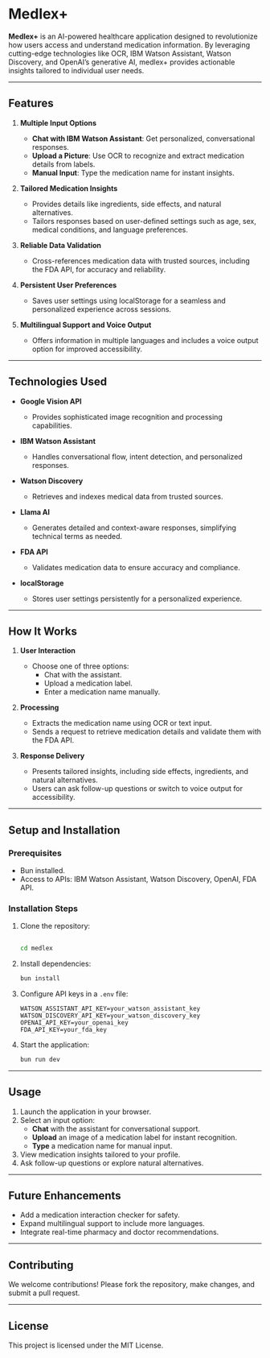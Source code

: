 # Medlex+  

**Medlex+** is an AI-powered healthcare application designed to revolutionize how users access and understand medication information. By leveraging cutting-edge technologies like OCR, IBM Watson Assistant, Watson Discovery, and OpenAI’s generative AI, medlex+ provides actionable insights tailored to individual user needs.  

---

## **Features**  

1. **Multiple Input Options**  
   - **Chat with IBM Watson Assistant**: Get personalized, conversational responses.  
   - **Upload a Picture**: Use OCR to recognize and extract medication details from labels.  
   - **Manual Input**: Type the medication name for instant insights.  

2. **Tailored Medication Insights**  
   - Provides details like ingredients, side effects, and natural alternatives.  
   - Tailors responses based on user-defined settings such as age, sex, medical conditions, and language preferences.  

3. **Reliable Data Validation**  
   - Cross-references medication data with trusted sources, including the FDA API, for accuracy and reliability.  

4. **Persistent User Preferences**  
   - Saves user settings using localStorage for a seamless and personalized experience across sessions.  

5. **Multilingual Support and Voice Output**  
   - Offers information in multiple languages and includes a voice output option for improved accessibility.  

---

## **Technologies Used**

- **Google Vision API**  
   - Provides sophisticated image recognition and processing capabilities.  

- **IBM Watson Assistant**  
   - Handles conversational flow, intent detection, and personalized responses.  

- **Watson Discovery**  
   - Retrieves and indexes medical data from trusted sources.  

- **Llama AI**  
   - Generates detailed and context-aware responses, simplifying technical terms as needed.  

- **FDA API**  
   - Validates medication data to ensure accuracy and compliance.  

- **localStorage**  
   - Stores user settings persistently for a personalized experience.  

---

## **How It Works**  

1. **User Interaction**  
   - Choose one of three options:  
     - Chat with the assistant.  
     - Upload a medication label.  
     - Enter a medication name manually.  

2. **Processing**  
   - Extracts the medication name using OCR or text input.  
   - Sends a request to retrieve medication details and validate them with the FDA API.  

3. **Response Delivery**  
   - Presents tailored insights, including side effects, ingredients, and natural alternatives.  
   - Users can ask follow-up questions or switch to voice output for accessibility.  

---

## **Setup and Installation**  

### **Prerequisites**  
- Bun installed.  
- Access to APIs: IBM Watson Assistant, Watson Discovery, OpenAI, FDA API.  

### **Installation Steps**  
1. Clone the repository:  
   ```bash
  
   cd medlex
   ```  
2. Install dependencies:  
   ```bash
   bun install
   ```  
3. Configure API keys in a `.env` file:  
   ```env
   WATSON_ASSISTANT_API_KEY=your_watson_assistant_key
   WATSON_DISCOVERY_API_KEY=your_watson_discovery_key
   OPENAI_API_KEY=your_openai_key
   FDA_API_KEY=your_fda_key
   ```  
4. Start the application:  
   ```bash
   bun run dev
   ```  

---

## **Usage**  

1. Launch the application in your browser.  
2. Select an input option:  
   - **Chat** with the assistant for conversational support.  
   - **Upload** an image of a medication label for instant recognition.  
   - **Type** a medication name for manual input.  
3. View medication insights tailored to your profile.  
4. Ask follow-up questions or explore natural alternatives.  

---

## **Future Enhancements**  

- Add a medication interaction checker for safety.  
- Expand multilingual support to include more languages.  
- Integrate real-time pharmacy and doctor recommendations.  

---

## **Contributing**  

We welcome contributions! Please fork the repository, make changes, and submit a pull request.  

---

## **License**  

This project is licensed under the MIT License.  
